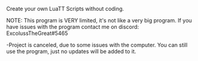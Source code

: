 Create your own LuaTT Scripts without coding.

NOTE: This program is VERY limited, it's not like a very big program. If you have issues with the program contact me on discord: ExcolussTheGreat#5465

-Project is canceled, due to some issues with the computer. You can still use the program, just no updates will be added to it.
